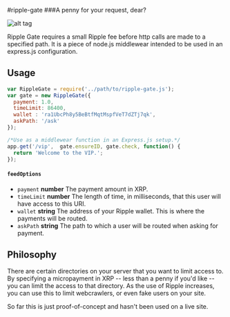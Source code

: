#ripple-gate
###A penny for your request, dear?

![alt tag](https://raw.github.com/vogtb/ripple-gate/master/header_img.png)

Ripple Gate requires a small Ripple fee before http calls are made to a specified path. It is a piece of node.js middlewear intended to be used in an express.js configuration.

##  Usage

```js
var RippleGate = require('../path/to/ripple-gate.js');
var gate = new RippleGate({
  payment: 1.0,
  timeLimit: 86400,
  wallet : 'ra1UbcPh8y5BeBtfMqtMspfVeT7dZTj7qk',
  askPath: '/ask'
});

/*Use as a middlewear function in an Express.js setup.*/
app.get('/vip',  gate.ensureID, gate.check, function() {
  return 'Welcome to the VIP.';
});
```

#### `feedOptions`

 * `payment` **number** The payment amount in XRP.
 * `timeLimit` **number** The length of time, in milliseconds, that this user will have access to this URI.
 * `wallet` **string** The address of your Ripple wallet. This is where the payments will be routed.
 * `askPath` **string** The path to which a user will be routed when asking for payment.


##  Philosophy
There are certain directories on your server that you want to limit access to. By specifying a micropayment in XRP -- less than a penny if you'd like -- you can limit the access to that directory. As the use of Ripple increases, you can use this to limit webcrawlers, or even fake users on your site.

So far this is just proof-of-concept and hasn't been used on a live site.